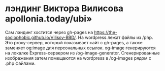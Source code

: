 # лэндинг Виктора Вилисова apollonia.today/ubi»

Сам лэндинг хостится через gh-pages на https://the-sociophobic.github.io/Vilisov-BBD/.
На wordpress лежат файлы из /php. Это proxy-сервер, который показывает сайт с gh-pages, а также заменяет og:image для персональных ссылок.
og-image генерируются на локалке Express-сервером из /og-image-generator. Сгенерированные изображения затем помещаются на wordpress в /og-images рядом с .php файлами.
